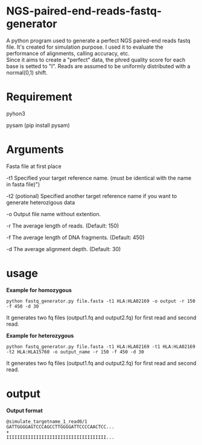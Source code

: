 # NGS-paired-end-reads-fastq-generator
A python program used to generate a perfect NGS paired-end reads fastq file. 
It's created for simulation purpose. I used it to evaluate the performance of alignments, calling accuracy, etc.  
Since it aims to create a "perfect" data, the phred quality score for each base is setted to "I".
Reads are assumed to be uniformly distributed with a normal(0,1) shift.

# Requirement

pyhon3

pysam (pip install pysam)



# Arguments

Fasta file at first place 

-t1   Specified your target reference name. (must be identical with the name in fasta file)")

-t2   (potional) Specified another target reference name if you want to generate heterozigous data

-o    Output file name without extention.

-r    The average length of reads. (Default: 150)

-f    The average length of DNA fragments. (Default: 450)

-d    The average alignment depth. (Default: 30)


# usage
**Example for homozygous** 
```
python fastq_generator.py file.fasta -t1 HLA:HLA02169 -o output -r 150 -f 450 -d 30
```
It generates two fq files (output1.fq and output2.fq) for first read and second read. 


**Example for heterozygous** 
```
python fastq_generator.py file.fasta -t1 HLA:HLA02169 -t1 HLA:HLA02169 -t2 HLA:HLA15760 -o output_name -r 150 -f 450 -d 30
```
It generates two fq files (output1.fq and output2.fq)  for first read and second read.

# output
**Output format**
```
@simulate_targetname_1_read0/1
GATTGGGGAGTCCCAGCCTTGGGGATTCCCCAACTCC...
+
IIIIIIIIIIIIIIIIIIIIIIIIIIIIIIIIIIIII...
```
